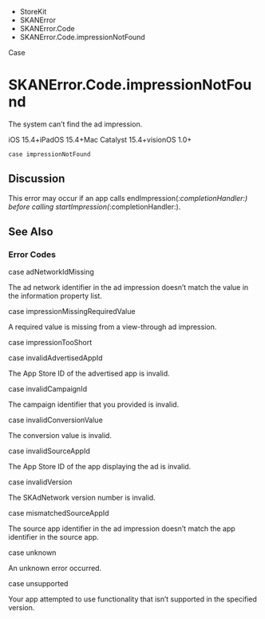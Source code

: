 

- StoreKit
- SKANError
- SKANError.Code
-  SKANError.Code.impressionNotFound 

Case

# SKANError.Code.impressionNotFound

The system can’t find the ad impression.

iOS 15.4+iPadOS 15.4+Mac Catalyst 15.4+visionOS 1.0+

``` source
case impressionNotFound
```

## Discussion

This error may occur if an app calls endImpression(_:completionHandler:) before calling startImpression(_:completionHandler:).

## See Also

### Error Codes

case adNetworkIdMissing

The ad network identifier in the ad impression doesn’t match the value in the information property list.

case impressionMissingRequiredValue

A required value is missing from a view-through ad impression.

case impressionTooShort

case invalidAdvertisedAppId

The App Store ID of the advertised app is invalid.

case invalidCampaignId

The campaign identifier that you provided is invalid.

case invalidConversionValue

The conversion value is invalid.

case invalidSourceAppId

The App Store ID of the app displaying the ad is invalid.

case invalidVersion

The SKAdNetwork version number is invalid.

case mismatchedSourceAppId

The source app identifier in the ad impression doesn’t match the app identifier in the source app.

case unknown

An unknown error occurred.

case unsupported

Your app attempted to use functionality that isn’t supported in the specified version.

